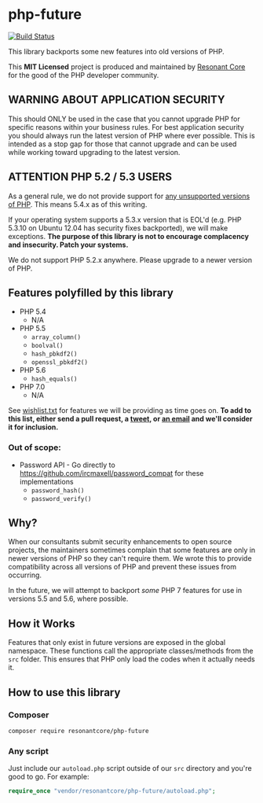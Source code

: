 # php-future

[![Build Status](https://travis-ci.org/sarciszewski/php-future.svg?branch=master)](https://travis-ci.org/sarciszewski/php-future)

This library backports some new features into old versions of PHP.

This **MIT Licensed** project is produced and maintained by [Resonant Core](https://resonantcore.net) for the good of the PHP developer community.

## WARNING ABOUT APPLICATION SECURITY

This should ONLY be used in the case that you cannot upgrade PHP for specific reasons within your business rules. For best application security you should always run the latest version of PHP where ever possible. This is intended as a stop gap for those that cannot upgrade and can be used while working toward upgrading to the latest version.

## ATTENTION PHP 5.2 / 5.3 USERS

As a general rule, we do not provide support for [any unsupported versions of PHP](http://php.net/eol.php). This means 5.4.x as of this writing.

If your operating system supports a 5.3.x version that is EOL'd (e.g. PHP 5.3.10 on Ubuntu 12.04 has security fixes backported), we will make exceptions. **The purpose of this library is not to encourage complacency and insecurity. Patch your systems.**

We do not support PHP 5.2.x anywhere. Please upgrade to a newer version of PHP.

## Features polyfilled by this library

* PHP 5.4
  * N/A
* PHP 5.5
  * `array_column()`
  * `boolval()`
  * `hash_pbkdf2()`
  * `openssl_pbkdf2()`
* PHP 5.6
  * `hash_equals()`
* PHP 7.0
  * N/A

See [wishlist.txt](wishlist.txt) for features we will be providing as time goes on. **To add to this list, either send a pull request, a [tweet](https://twitter.com/ResonantCore), or [an email](https://resonantcore.net/contact) and we'll consider it for inclusion.**

### Out of scope:

* Password API - Go directly to https://github.com/ircmaxell/password_compat for these implementations
  * `password_hash()`
  * `password_verify()`

## Why?

When our consultants submit security enhancements to open source projects, the
maintainers sometimes complain that some features are only in newer versions of 
PHP so they can't require them. We wrote this to provide compatibility across
all versions of PHP and prevent these issues from occurring.

In the future, we will attempt to backport *some* PHP 7 features for use in
versions 5.5 and 5.6, where possible.

## How it Works

Features that only exist in future versions are exposed in the global namespace.
These functions call the appropriate classes/methods from the `src` folder. This
ensures that PHP only load the codes when it actually needs it.

## How to use this library

### Composer

```sh
composer require resonantcore/php-future
```

### Any script

Just include our `autoload.php` script outside of our `src` directory and you're
good to go. For example:

```php
require_once "vendor/resonantcore/php-future/autoload.php";
```
